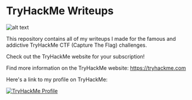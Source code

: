 # TryHackMe Writeups

![alt text](TryHackMe-logo.png "Writeup Image")

This repository contains all of my writeups I made for the famous and addictive TryHackMe CTF (Capture The Flag) challenges.

Check out the TryHackMe website for your subscription!

Find more information on the TryHackMe website: <https://tryhackme.com>

Here's a link to my profile on TryHackMe:

[![TryHackMe Profile](https://tryhackme-badges.s3.amazonaws.com/M4357R0.png)](https://tryhackme.com/p/M4357R0)

